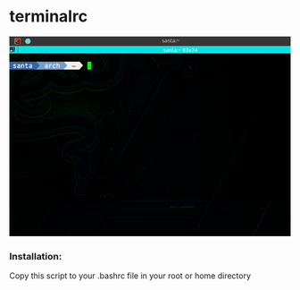 # terminalrc
![Terminal](/terminal.png)
### Installation:
Copy this script to your .bashrc file in your root or home directory
